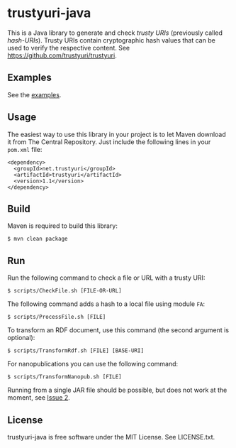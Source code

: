 trustyuri-java
==============

This is a Java library to generate and check _trusty URIs_ (previously called
_hash-URIs_). Trusty URIs contain cryptographic hash values that can be used to
verify the respective content.
See https://github.com/trustyuri/trustyuri.


Examples
--------

See the [examples](src/main/resources/examples).


Usage
-----

The easiest way to use this library in your project is to let Maven download it from The Central
Repository. Just include the following lines in your `pom.xml` file:

    <dependency>
      <groupId>net.trustyuri</groupId>
      <artifactId>trustyuri</artifactId>
      <version>1.1</version>
    </dependency>


Build
-----

Maven is required to build this library:

    $ mvn clean package


Run
---

Run the following command to check a file or URL with a trusty URI:

    $ scripts/CheckFile.sh [FILE-OR-URL]

The following command adds a hash to a local file using module `FA`:

    $ scripts/ProcessFile.sh [FILE]

To transform an RDF document, use this command (the second argument is optional):

    $ scripts/TransformRdf.sh [FILE] [BASE-URI]

For nanopublications you can use the following command:

    $ scripts/TransformNanopub.sh [FILE]

Running from a single JAR file should be possible, but does not work at the moment,
see [Issue 2](https://github.com/trustyuri/trustyuri-java/issues/2).


License
-------

trustyuri-java is free software under the MIT License. See LICENSE.txt.
